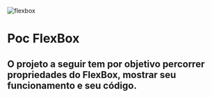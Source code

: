![flexbox](https://github.com/user-attachments/assets/7632f5b2-4e32-44e3-b301-04473bd85af6)
# Poc FlexBox
## O projeto a seguir tem por objetivo percorrer propriedades do FlexBox, mostrar seu funcionamento e seu código.
